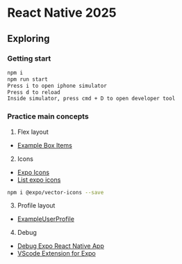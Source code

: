 # React Native 2025

## Exploring

### Getting start

```sh
npm i
npm run start
Press i to open iphone simulator
Press d to reload
Inside simulator, press cmd + D to open developer tool
```

### Practice main concepts

1. Flex layout

- [Example Box Items](./examples/ExampleBoxItems.tsx)

2. Icons

- [Expo Icons](https://github.com/expo/vector-icons)
- [List expo icons](https://icons.expo.fyi/Index)

```sh
npm i @expo/vector-icons --save
```

3. Profile layout

- [ExampleUserProfile](./examples/ExampleUserProfile.tsx)

4. Debug

- [Debug Expo React Native App](https://docs.expo.dev/debugging/tools/#pausing-on-breakpoints)
- [VScode Extension for Expo](https://marketplace.visualstudio.com/items?itemName=expo.vscode-expo-tools)
